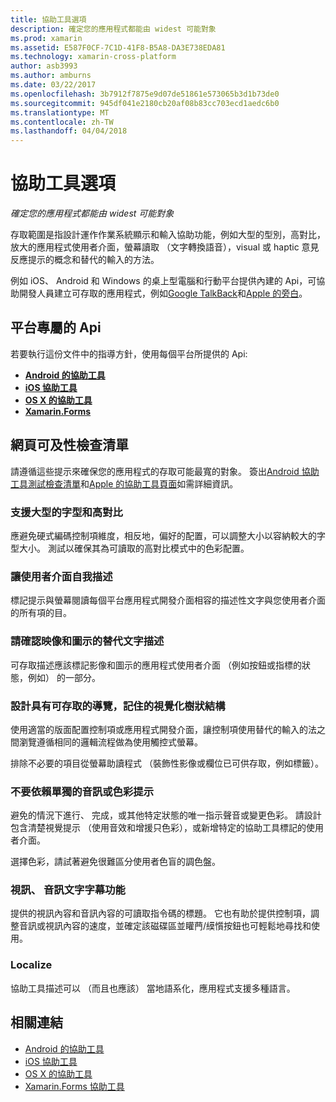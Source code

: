 ```yaml
---
title: 協助工具選項
description: 確定您的應用程式都能由 widest 可能對象
ms.prod: xamarin
ms.assetid: E587F0CF-7C1D-41F8-B5A8-DA3E738EDA81
ms.technology: xamarin-cross-platform
author: asb3993
ms.author: amburns
ms.date: 03/22/2017
ms.openlocfilehash: 3b7912f7875e9d07de51861e573065b3d1b73de0
ms.sourcegitcommit: 945df041e2180cb20af08b83cc703ecd1aedc6b0
ms.translationtype: MT
ms.contentlocale: zh-TW
ms.lasthandoff: 04/04/2018
---
```

# <a name="accessibility"></a>協助工具選項

_確定您的應用程式都能由 widest 可能對象_

存取範圍是指設計運作作業系統顯示和輸入協助功能，例如大型的型別，高對比，放大的應用程式使用者介面，螢幕讀取 （文字轉換語音），visual 或 haptic 意見反應提示的概念和替代的輸入的方法。

例如 iOS、 Android 和 Windows 的桌上型電腦和行動平台提供內建的 Api，可協助開發人員建立可存取的應用程式，例如[Google TalkBack](https://play.google.com/store/apps/details?id=com.google.android.marvin.talkback)和[Apple 的旁白](http://www.apple.com/accessibility/ios/voiceover/)。

## <a name="platform-specific-apis"></a>平台專屬的 Api

若要執行這份文件中的指導方針，使用每個平台所提供的 Api:

- [**Android 的協助工具**](~/android/app-fundamentals/accessibility.md)
- [**iOS 協助工具**](~/ios/app-fundamentals/accessibility.md)
- [**OS X 的協助工具**](~/mac/app-fundamentals/accessibility.md)
- [**Xamarin.Forms**](~/xamarin-forms/app-fundamentals/accessibility/index.md)

<a name="checklist" />

## <a name="accessibility-checklist"></a>網頁可及性檢查清單

請遵循這些提示來確保您的應用程式的存取可能最寬的對象。 簽出[Android 協助工具測試檢查清單](http://developer.android.com/training/accessibility/testing.html)和[Apple 的協助工具頁面](http://www.apple.com/accessibility/)如需詳細資訊。

### <a name="support-large-fonts-and-high-contrast"></a>支援大型的字型和高對比

應避免硬式編碼控制項維度，相反地，偏好的配置，可以調整大小以容納較大的字型大小。
測試以確保其為可讀取的高對比模式中的色彩配置。

### <a name="make-the-user-interface-self-describing"></a>讓使用者介面自我描述

標記提示與螢幕閱讀每個平台應用程式開發介面相容的描述性文字與您使用者介面的所有項的目。

### <a name="ensure-that-images-and-icons-have-an-alternate-text-description"></a>請確認映像和圖示的替代文字描述

可存取描述應該標記影像和圖示的應用程式使用者介面 （例如按鈕或指標的狀態，例如） 的一部分。

### <a name="design-the-visual-tree-with-accessible-navigation-in-mind"></a>設計具有可存取的導覽，記住的視覺化樹狀結構

使用適當的版面配置控制項或應用程式開發介面，讓控制項使用替代的輸入的法之間瀏覽遵循相同的邏輯流程做為使用觸控式螢幕。

排除不必要的項目從螢幕助讀程式 （裝飾性影像或欄位已可供存取，例如標籤）。

### <a name="dont-rely-on-audio-or-color-cues-alone"></a>不要依賴單獨的音訊或色彩提示

避免的情況下進行、 完成，或其他特定狀態的唯一指示聲音或變更色彩。 請設計包含清楚視覺提示 （使用音效和增援只色彩），或新增特定的協助工具標記的使用者介面。

選擇色彩，請試著避免很難區分使用者色盲的調色盤。

### <a name="captioning-for-video-text-for-audio"></a>視訊、 音訊文字字幕功能

提供的視訊內容和音訊內容的可讀取指令碼的標題。 它也有助於提供控制項，調整音訊或視訊內容的速度，並確定該磁碟區並矔菛/縸懫按鈕也可輕鬆地尋找和使用。

### <a name="localize"></a>Localize

協助工具描述可以 （而且也應該） 當地語系化，應用程式支援多種語言。



## <a name="related-links"></a>相關連結

- [Android 的協助工具](~/android/app-fundamentals/accessibility.md)
- [iOS 協助工具](~/ios/app-fundamentals/accessibility.md)
- [OS X 的協助工具](~/mac/app-fundamentals/accessibility.md)
- [Xamarin.Forms 協助工具](~/xamarin-forms/app-fundamentals/accessibility/index.md)
